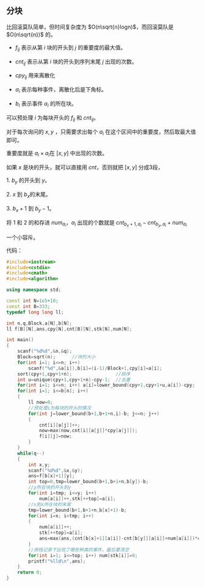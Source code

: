 ## 分块

比回滚莫队简单，但时间复杂度为 $O(n\sqrt{n}logn)$，而回滚莫队是 $O(n\sqrt{n})$ 的。

- $f_{ij}$ 表示从第 $i$ 块的开头到 $j$ 的重要度的最大值。

- $cnt_{ij}$ 表示从第 $i$ 块的开头到序列末尾 $j$ 出现的次数。

- $cpy_{ij}$ 用来离散化

- $a_i$ 表示每种事件，离散化后是下角标。

- $b_i$ 表示事件 $a_i$ 的所在块。

可以预处理 $i$ 为每块开头的 $f_{ij}$ 和 $cnt_{ij}$。

对于每次询问的 $x,y$ ，只需要求出每个 $a_i$ 在这个区间中的重要度，然后取最大值即可。

重要度就是 $a_i×a_i$在 $[x,y]$ 中出现的次数。

如果 $x$ 是块的开头，就可以直接用 $cnt$，否则就把 $[x,y]$ 分成3段，

$1.$ $b_y$ 的开头到 $y$。

$2.$ $x$ 到 $b_x$的末尾。

$3.$ $b_x+1$ 到 $b_y-1$。

将 $1$ 和 $2$ 的和存进 $num_{a_i}$，$a_i$ 出现的个数就是 $cnt_{b_x+1,a_i}-cnt_{b_y,a_i}+num_{a_i}$

一个小容斥。

代码：

```cpp
#include<iostream>
#include<cstdio>
#include<cmath>
#include<algorithm>

using namespace std;

const int N=1e5+10;
const int B=333;
typedef long long ll;

int n,q,Block,a[N],b[N];
ll f[B][N],ans,cpy[N],cnt[B][N],stk[N],num[N];

int main()
{
	scanf("%d%d",&n,&q);
	Block=sqrt(n);		//块的大小 
	for(int i=1; i<=n; i++)
		scanf("%d",&a[i]),b[i]=(i-1)/Block+1,cpy[i]=a[i];
	sort(cpy+1,cpy+1+n);				//排序 
	int u=unique(cpy+1,cpy+1+n)-cpy-1;	//去重 
	for(int i=1; i<=n; i++) a[i]=lower_bound(cpy+1,cpy+1+u,a[i])-cpy;
	for(int i=1; i<=b[n]; i++)
	{
		ll now=0;
		//预处理i为每块的开头的情况 
		for(int j=lower_bound(b+1,b+1+n,i)-b; j<=n; j++)
		{
			cnt[i][a[j]]++;
			now=max(now,cnt[i][a[j]]*cpy[a[j]]);
			f[i][j]=now;
		}
	}
	while(q--)
	{
		int x,y;
		scanf("%d%d",&x,&y);
		ans=f[b[x]+1][y];
		int top=0,tmp=lower_bound(b+1,b+1+n,b[y])-b;
		//y所在块的开头到y 
		for(int i=tmp; i<=y; i++)
			num[a[i]]++,stk[++top]=a[i];
		//x到x所在块的末尾 
		tmp=lower_bound(b+1,b+1+n,b[x]+1)-b;
		for(int i=x; i<tmp; i++)
		{
			num[a[i]]++;
			stk[++top]=a[i];
			ans=max(ans,(cnt[b[x]+1][a[i]]-cnt[b[y]][a[i]]+num[a[i]])*cpy[a[i]]);
		}
		//用栈记录下出现了哪些种类的事件，最后要清空 
		for(int i=1; i<=top; i++) num[stk[i]]=0;
		printf("%lld\n",ans);
	}
	return 0;
}
```
